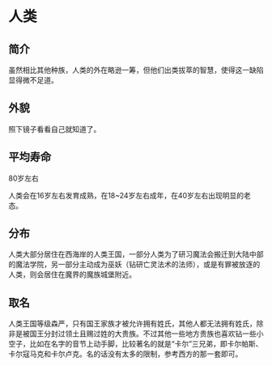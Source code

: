 # 人类

## 简介

虽然相比其他种族，人类的外在略逊一筹，但他们出类拔萃的智慧，使得这一缺陷显得微不足道。

## 外貌

照下镜子看看自己就知道了。

## 平均寿命

80岁左右

人类会在16岁左右发育成熟，在18~24岁左右成年，在40岁左右出现明显的老态。

## 分布

人类大部分居住在西海岸的人类王国，一部分人类为了研习魔法会搬迁到大陆中部的魔法学院，另一部分主动成为巫妖（钻研亡灵法术的法师），或是有罪被放逐的人类，则会居住在魔界的魔族城堡附近。

## 取名

人类王国等级森严，只有国王家族才被允许拥有姓氏，其他人都无法拥有姓氏，除非是被国王分封过领土且赐过姓的大贵族。不过其他一些地方贵族也喜欢钻一些小空子，比如在名字的音节上动手脚，比较著名的就是“卡尔”三兄弟，即卡尔帕斯、卡尔寇马克和卡尔卢克。名的话没有太多的限制，参考西方的那一套即可。